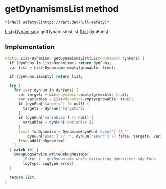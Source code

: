 


# getDynamismsList method




    *[<Null safety>](https://dart.dev/null-safety)*




[List](https://api.flutter.dev/flutter/dart-core/List-class.html)&lt;[Dynamism](../../smeup_models_dynamism/Dynamism-class.md)> getDynamismsList
([List](https://api.flutter.dev/flutter/dart-core/List-class.html) dynFuns)








## Implementation

```dart
static List<Dynamism> getDynamismsList(List<dynamic> dynFuns) {
  if (dynFuns is List<Dynamism>) return dynFuns;
  var list = List<Dynamism>.empty(growable: true);

  if (dynFuns.isEmpty) return list;

  try {
    for (var dynFun in dynFuns) {
      var targets = List<dynamic>.empty(growable: true);
      var variables = List<dynamic>.empty(growable: true);
      if (dynFun['targets'] != null) {
        targets = dynFun['targets'];
      }
      if (dynFun['variables'] != null) {
        variables = dynFun['variables'];
      }
      final funDynamism = Dynamism(dynFun['event'] ?? '',
          dynFun['exec'] ?? '', dynFun['async'] ?? false, targets, variables);
      list.add(funDynamism);
    }
  } catch (e) {
    SmeupLogService.writeDebugMessage(
        'Error in _getDynamisms while extracting dynamisms: $dynFuns ',
        logType: LogType.error);
  }

  return list;
}
```







